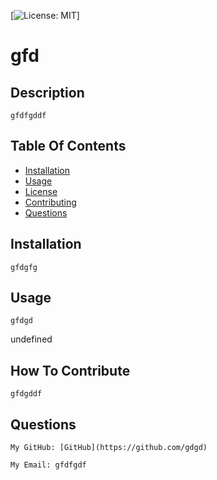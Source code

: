 [![License: MIT](https://img.shields.io/badge/License-MIT-yellow.svg)]

# gfd 

 ## Description

    gfdfgddf

 ## Table Of Contents

 - [Installation](#installation)
 - [Usage](#usage)
 - [License](#license)
 - [Contributing](#contibution)
 - [Questions](#questions)

 ## Installation

    gfdgfg

 ## Usage

    gfdgd

undefined

 ## How To Contribute

    gfdgddf

 ## Questions

    My GitHub: [GitHub](https://github.com/gdgd)
 
    My Email: gfdfgdf